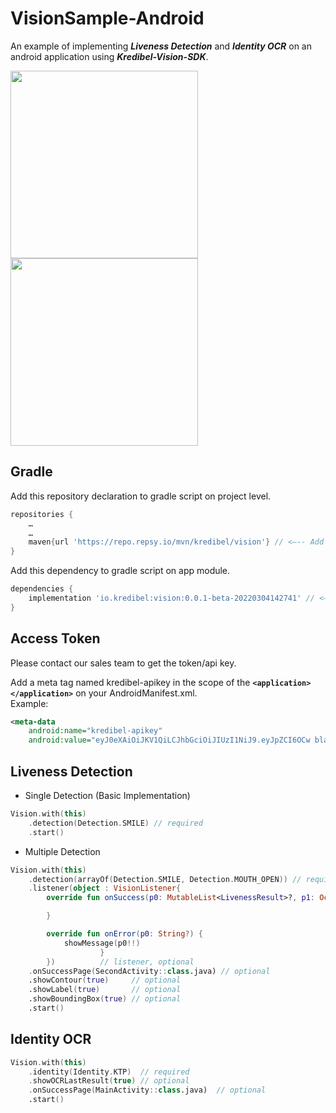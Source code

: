 # VisionSample-Android
An example of implementing **_Liveness Detection_** and **_Identity OCR_** on an android application using **_Kredibel-Vision-SDK_**.

<img width="300" src="https://github.com/kredibel-id/VisionSample-Android/blob/main/on-detecting.png?raw=true"/> <img width="300" src="https://github.com/kredibel-id/VisionSample-Android/blob/main/ktp-ocr.png?raw=true"/>

## Gradle
Add this repository declaration to gradle script on project level.

```groovy
repositories {
    …
    …
    maven{url 'https://repo.repsy.io/mvn/kredibel/vision'} // <—-- Add this
}
```


Add this dependency to gradle script on app module.
```groovy
dependencies {
    implementation 'io.kredibel:vision:0.0.1-beta-20220304142741' // <—-- Add this. Please check the latest version.
}
```
## Access Token
Please contact our sales team to get the token/api key.

Add a meta tag named kredibel-apikey in the scope of the **`<application></application>`** on your AndroidManifest.xml.   
Example:
```xml
<meta-data
    android:name="kredibel-apikey"
    android:value="eyJ0eXAiOiJKV1QiLCJhbGciOiJIUzI1NiJ9.eyJpZCI6OCw bla.. Bla.. bla.."/> 
```

## Liveness Detection

- Single Detection (Basic Implementation)
```kotlin
Vision.with(this)
    .detection(Detection.SMILE) // required
    .start()
```
- Multiple Detection
```kotlin
Vision.with(this)
    .detection(arrayOf(Detection.SMILE, Detection.MOUTH_OPEN)) // required
    .listener(object : VisionListener{
        override fun onSuccess(p0: MutableList<LivenessResult>?, p1: OcrResult?) {

        }

        override fun onError(p0: String?) {
            showMessage(p0!!)
                    }
        })          // listener, optional
    .onSuccessPage(SecondActivity::class.java) // optional
    .showContour(true)     // optional
    .showLabel(true)       // optional
    .showBoundingBox(true) // optional
    .start()
```
## Identity OCR

```kotlin
Vision.with(this)
    .identity(Identity.KTP)  // required
    .showOCRLastResult(true) // optional
    .onSuccessPage(MainActivity::class.java)  // optional
    .start()
```
